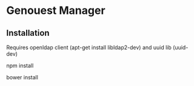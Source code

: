 # Genouest Manager

## Installation

Requires openldap client (apt-get install libldap2-dev) and uuid lib (uuid-dev)

npm install

bower install
